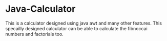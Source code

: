 # Java-Calculator
This is a calculator designed using java awt and many other features. This specailly designed calculator can be able to calculate the fibnoccai numbers and factorials too.
